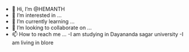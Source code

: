 - 👋 Hi, I’m @HEMANTH
- 👀 I’m interested in ...
- 🌱 I’m currently learning ...
- 💞️ I’m looking to collaborate on ...
- 📫 How to reach me ...
-I am studying in Dayananda sagar university
-I am living in blore
<!---
HEMANTH9346/HEMANTH9346 is a ✨ special ✨ repository because its `README.md` (this file) appears on your GitHub profile.
You can click the Preview link to take a look at your changes.
--->
